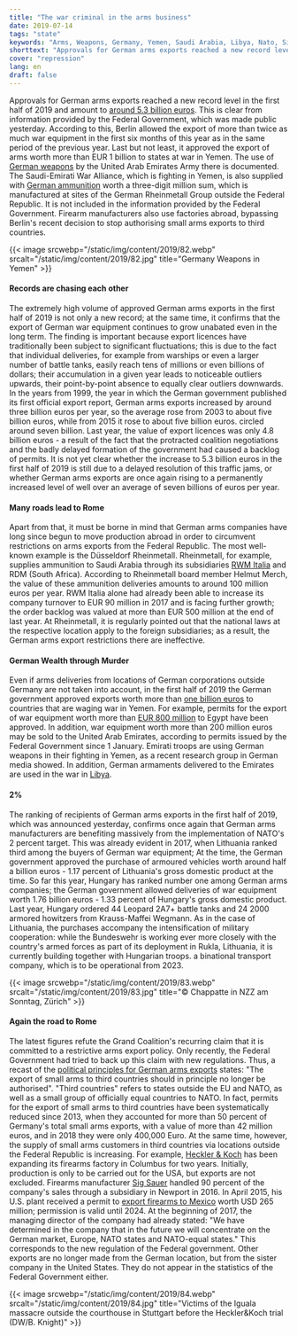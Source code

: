 ```yaml
---
title: "The war criminal in the arms business"
date: 2019-07-14
tags: "state"
keywords: "Arms, Weapons, Germany, Yemen, Saudi Arabia, Libya, Nato, Sig Sauer, Heckler & Koch, Mexico, Refugees, War, Terrorism, Death, Murder"
shorttext: "Approvals for German arms exports reached a new record level in the first half of 2019 and amount to around 5.3 billion euros"
cover: "repression"
lang: en
draft: false
---
```


Approvals for German arms exports reached a new record level in the first half of 2019 and amount to [around 5.3 billion euros](https://www.dw.com/en/german-arms-export-approvals-spike/a-49544465-0 "German arms export approvals spike"). This is clear from information provided by the Federal Government, which was made public yesterday. According to this, Berlin allowed the export of more than twice as much war equipment in the first six months of this year as in the same period of the previous year. Last but not least, it approved the export of arms worth more than EUR 1 billion to states at war in Yemen. The use of [German weapons](https://www.dw.com/en/in-yemen-war-coalition-forces-rely-on-german-arms-and-technology/a-47684609-0 "In Yemen war, coalition forces rely on German arms and technology") by the United Arab Emirates Army there is documented. The Saudi-Emirati War Alliance, which is fighting in Yemen, is also supplied with [German ammunition](https://sites.tufts.edu/reinventingpeace/2019/03/19/who-is-arming-the-yemen-war-an-update/ "Who is arming the Yemen war?") worth a three-digit million sum, which is manufactured at sites of the German Rheinmetall Group outside the Federal Republic. It is not included in the information provided by the Federal Government. Firearm manufacturers also use factories abroad, bypassing Berlin's recent decision to stop authorising small arms exports to third countries.

{{< image srcwebp="/static/img/content/2019/82.webp" srcalt="/static/img/content/2019/82.jpg" title="Germany Weapons in Yemen" >}}

#### Records are chasing each other

The extremely high volume of approved German arms exports in the first half of 2019 is not only a new record; at the same time, it confirms that the export of German war equipment continues to grow unabated even in the long term. The finding is important because export licences have traditionally been subject to significant fluctuations; this is due to the fact that individual deliveries, for example from warships or even a larger number of battle tanks, easily reach tens of millions or even billions of dollars; their accumulation in a given year leads to noticeable outliers upwards, their point-by-point absence to equally clear outliers downwards. In the years from 1999, the year in which the German government published its first official export report, German arms exports increased by around three billion euros per year, so the average rose from 2003 to about five billion euros, while from 2015 it rose to about five billion euros. circled around seven billion. Last year, the value of export licences was only 4.8 billion euros - a result of the fact that the protracted coalition negotiations and the badly delayed formation of the government had caused a backlog of permits. It is not yet clear whether the increase to 5.3 billion euros in the first half of 2019 is still due to a delayed resolution of this traffic jams, or whether German arms exports are once again rising to a permanently increased level of well over an average of seven billions of euros per year.

#### Many roads lead to Rome

Apart from that, it must be borne in mind that German arms companies have long since begun to move production abroad in order to circumvent restrictions on arms exports from the Federal Republic. The most well-known example is the Düsseldorf Rheinmetall. Rheinmetall, for example, supplies ammunition to Saudi Arabia through its subsidiaries [RWM Italia](https://www.gn-stat.org/english/offending-companies/rheinmetall-eng/ "Rheinmetall AG") and RDM (South Africa). According to Rheinmetall board member Helmut Merch, the value of these ammunition deliveries amounts to around 100 million euros per year. RWM Italia alone had already been able to increase its company turnover to EUR 90 million in 2017 and is facing further growth; the order backlog was valued at more than EUR 500 million at the end of last year. At Rheinmetall, it is regularly pointed out that the national laws at the respective location apply to the foreign subsidiaries; as a result, the German arms export restrictions there are ineffective.

#### German Wealth through Murder

Even if arms deliveries from locations of German corporations outside Germany are not taken into account, in the first half of 2019 the German government approved exports worth more than [one billion euros](https://www.dailysabah.com/syrian-crisis/2019/06/16/germany-exported-arms-worth-11b-to-saudi-coalition-in-2019 "Germany exported arms worth $1.1B to Saudi coalition in 2019") to countries that are waging war in Yemen. For example, permits for the export of war equipment worth more than [EUR 800 million](https://www.middleeastmonitor.com/20190617-germany-approves-e800m-arms-export-deal-to-egypt/ "Germany approves €800m arms export deal to Egypt") to Egypt have been approved. In addition, war equipment worth more than 200 million euros may be sold to the United Arab Emirates, according to permits issued by the Federal Government since 1 January. Emirati troops are using German weapons in their fighting in Yemen, as a recent research group in German media showed. In addition, German armaments delivered to the Emirates are used in the war in [Libya](https://www.die-gdi.de/en/the-current-column/article/european-arms-sales-risk-undermining-development-in-north-africa/ "EUROPEAN ARMS SALES RISK UNDERMINING DEVELOPMENT IN NORTH AFRICA").

#### 2%

The ranking of recipients of German arms exports in the first half of 2019, which was announced yesterday, confirms once again that German arms manufacturers are benefiting massively from the implementation of NATO's 2 percent target. This was already evident in 2017, when Lithuania ranked third among the buyers of German war equipment; At the time, the German government approved the purchase of armoured vehicles worth around half a billion euros - 1.17 percent of Lithuania's gross domestic product at the time. So far this year, Hungary has ranked number one among German arms companies; the German government allowed deliveries of war equipment worth 1.76 billion euros - 1.33 percent of Hungary's gross domestic product. Last year, Hungary ordered 44 Leopard 2A7+ battle tanks and 24 2000 armored howitzers from Krauss-Maffei Wegmann. As in the case of Lithuania, the purchases accompany the intensification of military cooperation: while the Bundeswehr is working ever more closely with the country's armed forces as part of its deployment in Rukla, Lithuania, it is currently building together with Hungarian troops. a binational transport company, which is to be operational from 2023.

{{< image srcwebp="/static/img/content/2019/83.webp" srcalt="/static/img/content/2019/83.jpg" title="© Chappatte in NZZ am Sonntag, Zürich" >}}

#### Again the road to Rome

The latest figures refute the Grand Coalition's recurring claim that it is committed to a restrictive arms export policy. Only recently, the Federal Government had tried to back up this claim with new regulations. Thus, a recast of the [political principles for German arms exports](https://www.ammoland.com/2019/02/sig-sauer-and-hk-in-trouble-over-small-arms-exports/ "Sig Sauer and H&K in Trouble Over Small Arms Exports") states: "The export of small arms to third countries should in principle no longer be authorised". "Third countries" refers to states outside the EU and NATO, as well as a small group of officially equal countries to NATO. In fact, permits for the export of small arms to third countries have been systematically reduced since 2013, when they accounted for more than 50 percent of Germany's total small arms exports, with a value of more than 42 million euros, and in 2018 they were only 400,000 Euro. At the same time, however, the supply of small arms customers in third countries via locations outside the Federal Republic is increasing. For example, [Heckler & Koch](https://hk-usa.com/heckler-koch-expand-columbus-georgia/ "Heckler & Koch to Expand in Columbus, Georgia") has been expanding its firearms factory in Columbus for two years. Initially, production is only to be carried out for the USA, but exports are not excluded. Firearms manufacturer [Sig Sauer](https://www.nhpr.org/post/sig-sauer-already-largest-us-firearms-exporter-could-grow-bigger-rule-change "SIG Sauer, Already The Largest U.S. Firearms Exporter, Could Grow Bigger With Rule Change") handled 90 percent of the company's sales through a subsidiary in Newport in 2016. In April 2015, his U.S. plant received a permit to [export firearms to Mexico](https://stopusarmstomexico.org/sig-sauer-mexico-fact-sheet/ "Fact Sheet on Sig Sauer Arms Exports to Mexico") worth USD 265 million; permission is valid until 2024. At the beginning of 2017, the managing director of the company had already stated: "We have determined in the company that in the future we will concentrate on the German market, Europe, NATO states and NATO-equal states." This corresponds to the new regulation of the Federal government. Other exports are no longer made from the German location, but from the sister company in the United States. They do not appear in the statistics of the Federal Government either.

{{< image srcwebp="/static/img/content/2019/84.webp" srcalt="/static/img/content/2019/84.jpg" title="Victims of the Iguala massacre outside the courthouse in Stuttgart before the Heckler&Koch trial (DW/B. Knight)" >}}


